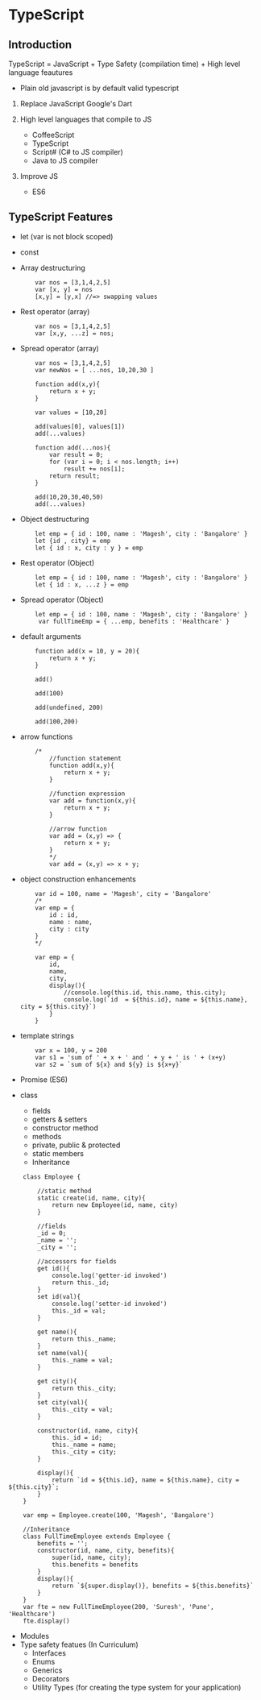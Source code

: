 # TypeScript #
## Introduction ##
TypeScript = JavaScript + Type Safety (compilation time) + High level language feautures
- Plain old javascript is by default valid typescript

1. Replace JavaScript
    Google's Dart

2. High level languages that compile to JS
    - CoffeeScript
    - TypeScript
    - Script# (C# to JS compiler)
    - Java to JS compiler

3. Improve JS
    - ES6

## TypeScript Features ##
- let
    (var is not block scoped)
- const
- Array destructuring
    ```
        var nos = [3,1,4,2,5]
        var [x, y] = nos
        [x,y] = [y,x] //=> swapping values
    ```
- Rest operator (array)
    ```
        var nos = [3,1,4,2,5]
        var [x,y, ...z] = nos;
    ```

- Spread operator (array)
    ```
        var nos = [3,1,4,2,5]
        var newNos = [ ...nos, 10,20,30 ]

        function add(x,y){
            return x + y;
        }

        var values = [10,20]
        
        add(values[0], values[1])
        add(...values)
        
        function add(...nos){
            var result = 0;
            for (var i = 0; i < nos.length; i++)
                result += nos[i];
            return result;
        }
        
        add(10,20,30,40,50)
        add(...values)
    ```
- Object destructuring
    ```
        let emp = { id : 100, name : 'Magesh', city : 'Bangalore' }
        let {id , city} = emp
        let { id : x, city : y } = emp
    ```
- Rest operator (Object)
    ```
        let emp = { id : 100, name : 'Magesh', city : 'Bangalore' }
        let { id : x, ...z } = emp
    ```
- Spread operator (Object)
    ```
        let emp = { id : 100, name : 'Magesh', city : 'Bangalore' }
         var fullTimeEmp = { ...emp, benefits : 'Healthcare' }
    ```
- default arguments
    ```
        function add(x = 10, y = 20){
            return x + y;
        }
        
        add()
        
        add(100)
        
        add(undefined, 200)
        
        add(100,200)
    ```
- arrow functions
    ```
        /*
            //function statement
            function add(x,y){
                return x + y;
            }

            //function expression
            var add = function(x,y){
                return x + y;
            }

            //arrow function
            var add = (x,y) => {
                return x + y;
            }
            */
            var add = (x,y) => x + y;
    ```
- object construction enhancements
    ```
        var id = 100, name = 'Magesh', city = 'Bangalore'
        /*
        var emp = {
            id : id,
            name : name,
            city : city
        }
        */
        
        var emp = { 
            id, 
            name, 
            city,
            display(){
                //console.log(this.id, this.name, this.city);
                console.log(`id  = ${this.id}, name = ${this.name}, city = ${this.city}`)
            }
        }
    ```
- template strings
    ```
        var x = 100, y = 200
        var s1 = 'sum of ' + x + ' and ' + y + ' is ' + (x+y)
        var s2 = `sum of ${x} and ${y} is ${x+y}`
    ```
- Promise (ES6)
- class
    - fields
    - getters & setters
    - constructor method
    - methods
    - private, public & protected
    - static members
    - Inheritance

```
    class Employee {

        //static method
        static create(id, name, city){
            return new Employee(id, name, city)
        }
        
        //fields
        _id = 0;
        _name = '';
        _city = '';

        //accessors for fields
        get id(){
            console.log('getter-id invoked')
            return this._id;
        }
        set id(val){
            console.log('setter-id invoked')
            this._id = val;
        }

        get name(){
            return this._name;
        }
        set name(val){
            this._name = val;
        }

        get city(){
            return this._city;
        }
        set city(val){
            this._city = val;
        }

        constructor(id, name, city){
            this._id = id;
            this._name = name;
            this._city = city;
        }

        display(){
            return `id = ${this.id}, name = ${this.name}, city = ${this.city}`;
        }
    }
    
    var emp = Employee.create(100, 'Magesh', 'Bangalore')
```
```
    //Inheritance
    class FullTimeEmployee extends Employee {
        benefits = '';
        constructor(id, name, city, benefits){
            super(id, name, city);
            this.benefits = benefits
        }
        display(){
            return `${super.display()}, benefits = ${this.benefits}`
        }
    }
    var fte = new FullTimeEmployee(200, 'Suresh', 'Pune', 'Healthcare')
    fte.display()
```
- Modules
- Type safety featues (In Curriculum)
    - Interfaces
    - Enums
    - Generics
    - Decorators
    - Utility Types (for creating the type system for your application)